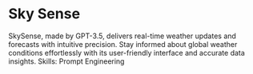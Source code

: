 # Sky Sense
SkySense, made by GPT-3.5, delivers real-time weather updates and forecasts with intuitive precision. Stay informed about global weather conditions effortlessly with its user-friendly interface and accurate data insights.
Skills: Prompt Engineering
